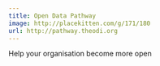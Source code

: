 ```yaml
---
title: Open Data Pathway
image: http://placekitten.com/g/171/180
url: http://pathway.theodi.org
---
```

Help your organisation become more open